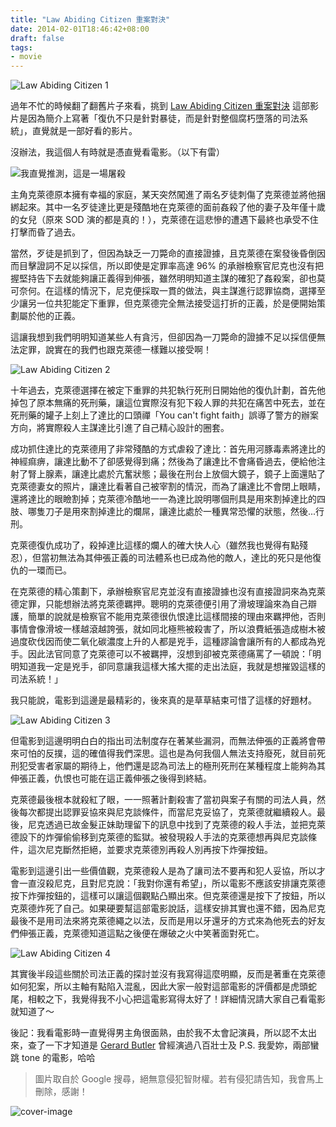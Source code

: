 ```yaml
---
title: "Law Abiding Citizen 重案對決"
date: 2014-02-01T18:46:42+08:00
draft: false
tags:
- movie
---
```


![Law Abiding Citizen 1](http://static.obeobe.com/image/blog-image/law-abiding-citizen-zhong-an-dui-jue-1.jpg)

過年不忙的時候翻了翻舊片子來看，挑到 [Law Abiding Citizen 重案對決](http://www.imdb.com/title/tt1197624/) 這部影片是因為簡介上寫著「復仇不只是針對暴徒，而是針對整個腐朽墮落的司法系統」，直覺就是一部好看的影片。

沒辦法，我這個人有時就是憑直覺看電影。（以下有雷）

![我直覺推測，這是一場屠殺](http://static.obeobe.com/image/subtitle-image/我的直覺推測，這是一場屠殺.jpg)

主角克萊德原本擁有幸福的家庭，某天突然闖進了兩名歹徒刺傷了克萊德並將他捆綁起來。其中一名歹徒達比更是殘酷地在克萊德的面前姦殺了他的妻子及年僅十歲的女兒（原來 SOD 演的都是真的！），克萊德在這悲慘的遭遇下最終也承受不住打擊而昏了過去。

當然，歹徒是抓到了，但因為缺乏一刀斃命的直接證據，且克萊德在案發後昏倒因而目擊證詞不足以採信，所以即使是定罪率高達 96% 的承辦檢察官尼克也沒有把握堅持告下去就能夠讓正義得到伸張，雖然明明知道主謀的確犯了姦殺案，卻也莫可奈何。在這樣的情況下，尼克便採取一貫的做法，與主謀進行認罪協商，選擇至少讓另一位共犯能定下重罪，但克萊德完全無法接受這打折的正義，於是便開始策劃屬於他的正義。

這讓我想到我們明明知道某些人有貪污，但卻因為一刀斃命的證據不足以採信便無法定罪，說實在的我們也跟克萊德一樣難以接受啊！

![Law Abiding Citizen 2](http://static.obeobe.com/image/blog-image/law-abiding-citizen-zhong-an-dui-jue-2.jpg)

十年過去，克萊德選擇在被定下重罪的共犯執行死刑日開始他的復仇計劃，首先他掉包了原本無痛的死刑藥，讓這位實際沒有犯下殺人罪的共犯在痛苦中死去，並在死刑藥的罐子上刻上了達比的口頭禪「You can't fight faith」誤導了警方的辦案方向，將實際殺人主謀達比引進了自己精心設計的圈套。

成功抓住達比的克萊德用了非常殘酷的方式虐殺了達比：首先用河豚毒素將達比的神經痲痹，讓達比動不了卻感覺得到痛；然後為了讓達比不會痛昏過去，便給他注射了腎上腺素，讓達比處於亢奮狀態；最後在刑台上放個大鏡子，鏡子上面還貼了克萊德妻女的照片，讓達比看著自己被宰割的情況，而為了讓達比不會閉上眼睛，還將達比的眼瞼割掉；克萊德冷酷地一一為達比說明哪個刑具是用來割掉達比的四肢、哪隻刀子是用來割掉達比的爛屌，讓達比處於一種異常恐懼的狀態，然後...行刑。

克萊德復仇成功了，殺掉達比這樣的爛人的確大快人心（雖然我也覺得有點殘忍），但當初無法為其伸張正義的司法體系也已成為他的敵人，達比的死只是他復仇的一環而已。

在克萊德的精心策劃下，承辦檢察官尼克並沒有直接證據也沒有直接證詞來為克萊德定罪，只能想辦法將克萊德羈押。聰明的克萊德便引用了滑坡理論來為自己辯護，簡單的說就是檢察官不能用克萊德很仇恨達比這樣間接的理由來羈押他，否則事情會像滑坡一樣越滾越誇張，就如同北極熊被殺害了，所以浪費紙張造成樹木被過度砍伐因而使二氧化碳濃度上升的人都是兇手，這種謬論會讓所有的人都成為兇手。因此法官同意了克萊德可以不被羈押，沒想到卻被克萊德痛罵了一頓說：「明明知道我一定是兇手，卻同意讓我這樣大搖大擺的走出法庭，我就是想摧毀這樣的司法系統！」

我只能說，電影到這邊是最精彩的，後來真的是草草結束可惜了這樣的好題材。

![Law Abiding Citizen 3](http://static.obeobe.com/image/blog-image/law-abiding-citizen-zhong-an-dui-jue-3.jpg)

但電影到這邊明明白白的指出司法制度存在著某些漏洞，而無法伸張的正義將會帶來可怕的反撲，這的確值得我們深思。這也是為何我個人無法支持廢死，就目前死刑犯受害者家屬的期待上，他們還是認為司法上的極刑死刑在某種程度上能夠為其伸張正義，仇恨也可能在這正義伸張之後得到終結。

克萊德最後根本就殺紅了眼，一一照著計劃殺害了當初與案子有關的司法人員，然後每次都提出認罪妥協來與尼克談條件，而當尼克妥協了，克萊德就繼續殺人。最後，尼克透過已故金髮正妹助理留下的訊息中找到了克萊德的殺人手法，並把克萊德設下的炸彈偷偷移到克萊德的監獄。被發現殺人手法的克萊德想再與尼克談條件，這次尼克斷然拒絕，並要求克萊德別再殺人別再按下炸彈按鈕。

電影到這邊引出一些價值觀，克萊德殺人是為了讓司法不要再和犯人妥協，所以才會一直沒殺尼克，且對尼克說：「我對你還有希望」，所以電影不應該安排讓克萊德按下炸彈按鈕的，這樣可以讓這個觀點凸顯出來。但克萊德還是按下了按鈕，所以克萊德炸死了自己。如果硬要幫這部電影說話，這樣安排其實也還不錯，因為尼克最後不是用司法來將克萊德繩之以法，反而是用以牙還牙的方式來為他死去的好友們伸張正義，克萊德知道這點之後便在爆破之火中笑著面對死亡。

![Law Abiding Citizen 4](http://static.obeobe.com/image/blog-image/law-abiding-citizen-zhong-an-dui-jue-4.jpg)

其實後半段這些關於司法正義的探討並沒有我寫得這麼明顯，反而是著重在克萊德如何犯案，所以主軸有點陷入混亂，因此大家一般對這部電影的評價都是虎頭蛇尾，相較之下，我覺得我不小心把這電影寫得太好了！詳細情況請大家自己看電影就知道了～

後記：我看電影時一直覺得男主角很面熟，由於我不太會記演員，所以認不太出來，查了一下才知道是 [Gerard Butler](http://www.imdb.com/name/nm0124930/) 曾經演過八百壯士及 P.S. 我愛妳，兩部蠻跳 tone 的電影，哈哈

<blockquote>
圖片取自於 Google 搜尋，絕無意侵犯智財權。若有侵犯請告知，我會馬上刪除，感謝！
</blockquote>

![cover-image](http://static.obeobe.com/image/blog-image/law-abiding-citizen-zhong-an-dui-jue-1.jpg)
